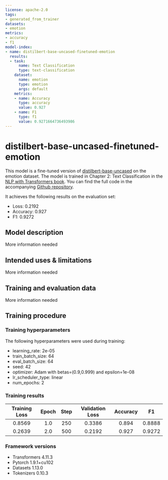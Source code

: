 ```yaml
---
license: apache-2.0
tags:
- generated_from_trainer
datasets:
- emotion
metrics:
- accuracy
- f1
model-index:
- name: distilbert-base-uncased-finetuned-emotion
  results:
  - task:
      name: Text Classification
      type: text-classification
    dataset:
      name: emotion
      type: emotion
      args: default
    metrics:
    - name: Accuracy
      type: accuracy
      value: 0.927
    - name: F1
      type: f1
      value: 0.9271664736493986
---
```


<!-- This model card has been generated automatically according to the information the Trainer had access to. You
should probably proofread and complete it, then remove this comment. -->

# distilbert-base-uncased-finetuned-emotion

This model is a fine-tuned version of [distilbert-base-uncased](https://huggingface.co/distilbert-base-uncased) on the emotion dataset. The model is trained in Chapter 2: Text Classification in the [NLP with Transformers book](https://learning.oreilly.com/library/view/natural-language-processing/9781098103231/). You can find the full code in the accompanying [Github repository](https://github.com/nlp-with-transformers/notebooks/blob/main/02_classification.ipynb).

It achieves the following results on the evaluation set:
- Loss: 0.2192
- Accuracy: 0.927
- F1: 0.9272

## Model description

More information needed

## Intended uses & limitations

More information needed

## Training and evaluation data

More information needed

## Training procedure

### Training hyperparameters

The following hyperparameters were used during training:
- learning_rate: 2e-05
- train_batch_size: 64
- eval_batch_size: 64
- seed: 42
- optimizer: Adam with betas=(0.9,0.999) and epsilon=1e-08
- lr_scheduler_type: linear
- num_epochs: 2

### Training results

| Training Loss | Epoch | Step | Validation Loss | Accuracy | F1     |
|:-------------:|:-----:|:----:|:---------------:|:--------:|:------:|
| 0.8569        | 1.0   | 250  | 0.3386          | 0.894    | 0.8888 |
| 0.2639        | 2.0   | 500  | 0.2192          | 0.927    | 0.9272 |


### Framework versions

- Transformers 4.11.3
- Pytorch 1.9.1+cu102
- Datasets 1.13.0
- Tokenizers 0.10.3

